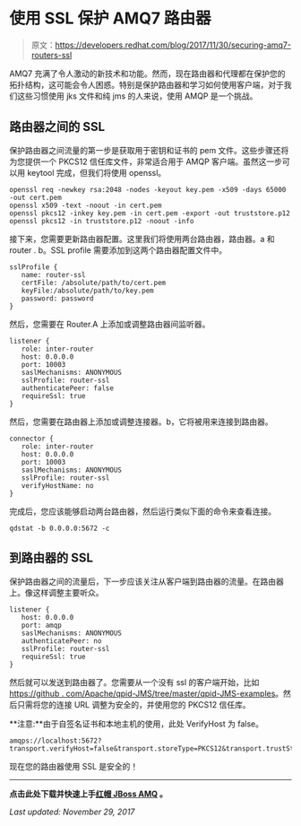 # 使用 SSL 保护 AMQ7 路由器

> 原文：<https://developers.redhat.com/blog/2017/11/30/securing-amq7-routers-ssl>

AMQ7 充满了令人激动的新技术和功能。然而，现在路由器和代理都在保护您的拓扑结构，这可能会令人困惑。特别是保护路由器和学习如何使用客户端，对于我们这些习惯使用 jks 文件和纯 jms 的人来说，使用 AMQP 是一个挑战。

## 路由器之间的 SSL

保护路由器之间流量的第一步是获取用于密钥和证书的 pem 文件。这些步骤还将为您提供一个 PKCS12 信任库文件，非常适合用于 AMQP 客户端。虽然这一步可以用 keytool 完成，但我们将使用 openssl。

```
openssl req -newkey rsa:2048 -nodes -keyout key.pem -x509 -days 65000 -out cert.pem
openssl x509 -text -noout -in cert.pem
openssl pkcs12 -inkey key.pem -in cert.pem -export -out truststore.p12
openssl pkcs12 -in truststore.p12 -noout -info
```

接下来，您需要更新路由器配置。这里我们将使用两台路由器，路由器。a 和 router . b。SSL profile 需要添加到这两个路由器配置文件中。

```
sslProfile {
   name: router-ssl
   certFile: /absolute/path/to/cert.pem
   keyFile:/absolute/path/to/key.pem
   password: password
}
```

然后，您需要在 Router.A 上添加或调整路由器间监听器。

```
listener {
   role: inter-router
   host: 0.0.0.0
   port: 10003
   saslMechanisms: ANONYMOUS
   sslProfile: router-ssl
   authenticatePeer: false
   requireSsl: true
}
```

然后，您需要在路由器上添加或调整连接器。b，它将被用来连接到路由器。

```
connector {
   role: inter-router
   host: 0.0.0.0
   port: 10003
   saslMechanisms: ANONYMOUS
   sslProfile: router-ssl
   verifyHostName: no
}
```

完成后，您应该能够启动两台路由器，然后运行类似下面的命令来查看连接。

```
qdstat -b 0.0.0.0:5672 -c
```

## 到路由器的 SSL

保护路由器之间的流量后，下一步应该关注从客户端到路由器的流量。在路由器上。像这样调整主要听众。

```
listener {
   host: 0.0.0.0
   port: amqp
   saslMechanisms: ANONYMOUS
   authenticatePeer: no
   sslProfile: router-ssl
   requireSsl: true
}
```

然后就可以发送到路由器了。您需要从一个没有 ssl 的客户端开始，比如[https://github . com/Apache/qpid-JMS/tree/master/qpid-JMS-examples](https://github.com/apache/qpid-jms/tree/master/qpid-jms-examples)。然后只需将您的连接 URL 调整为安全的，并使用您的 PKCS12 信任库。

**注意:**由于自签名证书和本地主机的使用，此处 VerifyHost 为 false。

```
amqps://localhost:5672?transport.verifyHost=false&transport.storeType=PKCS12&transport.trustStoreLocation=/absolute/path/to/certificate.p12&transport.trustStorePassword=password
```

现在您的路由器使用 SSL 是安全的！

* * *

**点击此处下载并快速上手[红帽 JBoss AMQ](https://developers.redhat.com/products/amq/download/?intcmp=7016000000124eUAAQ) 。**

*Last updated: November 29, 2017*